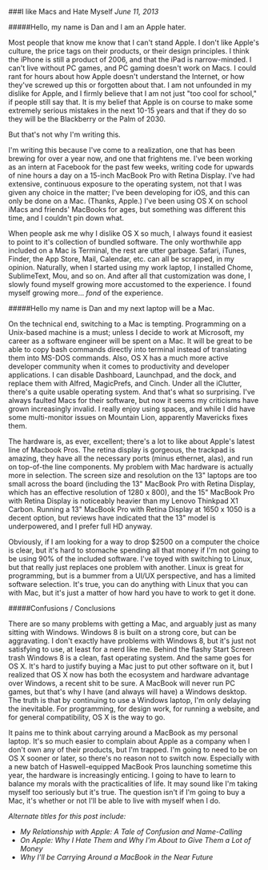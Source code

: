 ###I like Macs and Hate Myself_June 11, 2013_#####Hello, my name is Dan and I am an Apple hater.Most people that know me know that I can't stand Apple.  I don't like Apple's culture, the price tags on their products, or their design principles.  I think the iPhone is still a product of 2006, and that the iPad is narrow-minded.  I can't live without PC games, and PC gaming doesn't work on Macs.  I could rant for hours about how Apple doesn't understand the Internet, or how they've screwed up this or forgotten about that.  I am not unfounded in my dislike for Apple, and I firmly believe that I am not just "too cool for school," if people still say that.  It is my belief that Apple is on course to make some extremely serious mistakes in the next 10-15 years and that if they do so they will be the Blackberry or the Palm of 2030.But that's not why I'm writing this. I'm writing this because I've come to a realization, one that has been brewing for over a year now, and one that frightens me.  I've been working as an intern at Facebook for the past few weeks, writing code for upwards of nine hours a day on a 15-inch MacBook Pro with Retina Display.  I've had extensive, continuous exposure to the operating system, not that I was given any choice in the matter; I've been developing for iOS, and this can only be done on a Mac. (Thanks, Apple.) I've been using OS X on school iMacs and friends' MacBooks for ages, but something was different this time, and I couldn't pin down what. When people ask me why I dislike OS X so much, I always found it easiest to point to it's collection of bundled software.  The only worthwhile app included on a Mac is Terminal, the rest are utter garbage.  Safari, iTunes, Finder, the App Store, Mail, Calendar, etc. can all be scrapped, in my opinion.  Naturally, when I started using my work laptop, I installed Chome, SublimeText, Mou, and so on. And after all that customization was done, I slowly found myself growing more accustomed to the experience.  I found myself growing more… _fond_ of the experience.#####Hello my name is Dan and my next laptop will be a Mac.On the technical end, switching to a Mac is tempting. Programming on a Unix-based machine is a must; unless I decide to work at Microsoft, my career as a software engineer will be spent on a Mac.  It will be great to be able to copy bash commands directly into terminal instead of translating them into MS-DOS commands.  Also, OS X has a much more active developer community when it comes to productivity and developer applications.  I can disable Dashboard, Launchpad, and the dock, and replace them with Alfred, MagicPrefs, and Cinch. Under all the iClutter, there's a quite usable operating system.  And that's what so surprising.  I've always faulted Macs for their software, but now it seems my criticisms have grown increasingly invalid. I really enjoy using spaces, and while I did have some multi-monitor issues on Mountain Lion, apparently Mavericks fixes them.The hardware is, as ever, excellent; there's a lot to like about Apple's latest line of Macbook Pros.  The retina display is gorgeous, the trackpad is amazing, they have all the necessary ports (minus ethernet, alas), and run on top-of-the line components. My problem with Mac hardware is actually more in selection.  The screen size and resolution on the 13" laptops are too small across the board (including the 13" MacBook Pro with Retina Display, which has an effective resolution of 1280 x 800), and the 15" MacBook Pro with Retina Display is noticeably heavier than my Lenovo Thinkpad X1 Carbon. Running a 13" MacBook Pro with Retina Display at 1650 x 1050 is a decent option, but reviews have indicated that the 13" model is underpowered, and I prefer full HD anyway.  Obviously, if I am looking for a way to drop $2500 on a computer the choice is clear, but it's hard to stomache spending all that money if I'm not going to be using 90% of the included software.  I've toyed with switching to Linux, but that really just replaces one problem with another.  Linux is great for programming, but is a bummer from a UI/UX perspective, and has a limited software selection.  It's true, you can do anything with Linux that you can with Mac, but it's just a matter of how hard you have to work to get it done.  #####Confusions / ConclusionsThere are so many problems with getting a Mac, and arguably just as many sitting with Windows.  Windows 8 is built on a strong core, but can be aggravating.  I don't exactly have problems with Windows 8, but it's just not satisfying to use, at least for a nerd like me.  Behind the flashy Start Screen trash Windows 8 is a clean, fast operating system.  And the same goes for OS X.  It's hard to justify buying a Mac just to put other software on it, but I realized that OS X now has both the ecosystem and hardware advantage over Windows, a recent shit to be sure.  A MacBook will never run PC games, but that's why I have (and always will have) a Windows desktop.  The truth is that by continuing to use a Windows laptop, I'm only delaying the inevitable.  For programming, for design work, for running a website, and for general compatibility, OS X is the way to go.  It pains me to think about carrying around a MacBook as my personal laptop. It's so much easier to complain about Apple as a company when I don't own any of their products, but I'm trapped.  I'm going to need to be on OS X sooner or later, so there's no reason not to switch now.  Especially with a new batch of Haswell-equipped MacBook Pros launching sometime this year, the hardware is increasingly enticing.  I going to have to learn to balance my morals with the practicalities of life.  It may sound like I'm taking myself too seriously but it's true.  The question isn't if I'm going to buy a Mac, it's whether or not I'll be able to live with myself when I do._Alternate titles for this post include:_- _My Relationship with Apple: A Tale of Confusion and Name-Calling_- _On Apple: Why I Hate Them and Why I'm About to Give Them a Lot of Money_- _Why I'll be Carrying Around a MacBook in the Near Future_